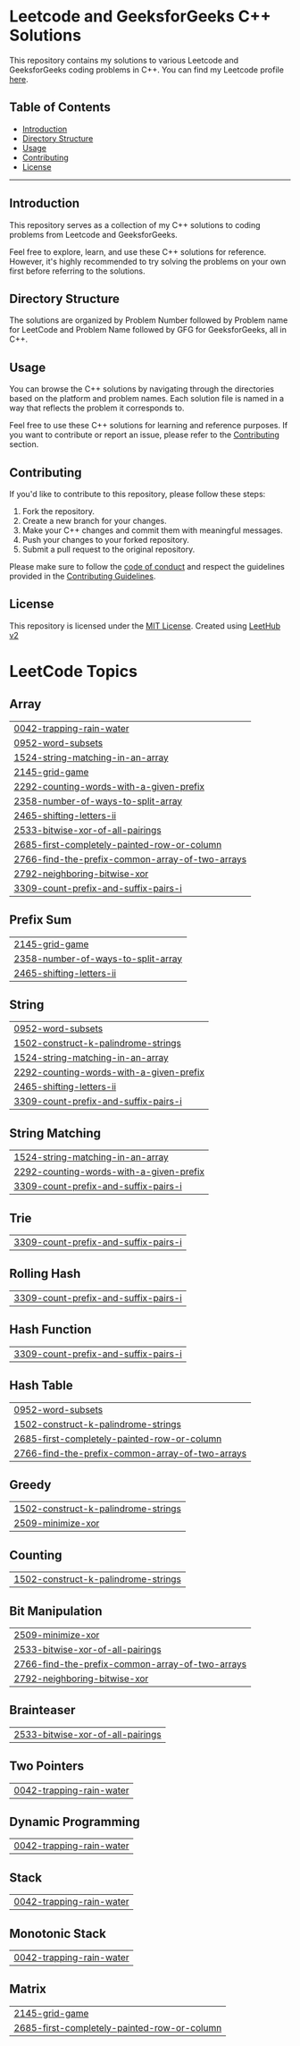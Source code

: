 # Leetcode and GeeksforGeeks C++ Solutions
This repository contains my solutions to various Leetcode and GeeksforGeeks coding problems in C++. You can find my Leetcode profile [here](https://leetcode.com/Dhvaniish/).

## Table of Contents

- [Introduction](#introduction)
- [Directory Structure](#directory-structure)
- [Usage](#usage)
- [Contributing](#contributing)
- [License](#license)

---

## Introduction

This repository serves as a collection of my C++ solutions to coding problems from Leetcode and GeeksforGeeks.

Feel free to explore, learn, and use these C++ solutions for reference. However, it's highly recommended to try solving the problems on your own first before referring to the solutions.

## Directory Structure

The solutions are organized by Problem Number followed by Problem name for LeetCode and Problem Name followed by GFG for GeeksforGeeks, all in C++.

## Usage

You can browse the C++ solutions by navigating through the directories based on the platform and problem names. Each solution file is named in a way that reflects the problem it corresponds to.

Feel free to use these C++ solutions for learning and reference purposes. If you want to contribute or report an issue, please refer to the [Contributing](#contributing) section.

## Contributing

If you'd like to contribute to this repository, please follow these steps:

1. Fork the repository.
2. Create a new branch for your changes.
3. Make your C++ changes and commit them with meaningful messages.
4. Push your changes to your forked repository.
5. Submit a pull request to the original repository.

Please make sure to follow the [code of conduct](CODE_OF_CONDUCT.md) and respect the guidelines provided in the [Contributing Guidelines](CONTRIBUTING.md).

## License

This repository is licensed under the [MIT License](LICENSE).
Created using [LeetHub v2](https://chrome.google.com/webstore/detail/leethub/aciombdipochlnkbpcbgdpjffcfdbggi/related)

<!---LeetCode Topics Start-->
# LeetCode Topics
## Array
|  |
| ------- |
| [0042-trapping-rain-water](https://github.com/Dhvaniish/LeetCode/tree/master/0042-trapping-rain-water) |
| [0952-word-subsets](https://github.com/Dhvaniish/LeetCode/tree/master/0952-word-subsets) |
| [1524-string-matching-in-an-array](https://github.com/Dhvaniish/LeetCode/tree/master/1524-string-matching-in-an-array) |
| [2145-grid-game](https://github.com/Dhvaniish/LeetCode/tree/master/2145-grid-game) |
| [2292-counting-words-with-a-given-prefix](https://github.com/Dhvaniish/LeetCode/tree/master/2292-counting-words-with-a-given-prefix) |
| [2358-number-of-ways-to-split-array](https://github.com/Dhvaniish/LeetCode/tree/master/2358-number-of-ways-to-split-array) |
| [2465-shifting-letters-ii](https://github.com/Dhvaniish/LeetCode/tree/master/2465-shifting-letters-ii) |
| [2533-bitwise-xor-of-all-pairings](https://github.com/Dhvaniish/LeetCode/tree/master/2533-bitwise-xor-of-all-pairings) |
| [2685-first-completely-painted-row-or-column](https://github.com/Dhvaniish/LeetCode/tree/master/2685-first-completely-painted-row-or-column) |
| [2766-find-the-prefix-common-array-of-two-arrays](https://github.com/Dhvaniish/LeetCode/tree/master/2766-find-the-prefix-common-array-of-two-arrays) |
| [2792-neighboring-bitwise-xor](https://github.com/Dhvaniish/LeetCode/tree/master/2792-neighboring-bitwise-xor) |
| [3309-count-prefix-and-suffix-pairs-i](https://github.com/Dhvaniish/LeetCode/tree/master/3309-count-prefix-and-suffix-pairs-i) |
## Prefix Sum
|  |
| ------- |
| [2145-grid-game](https://github.com/Dhvaniish/LeetCode/tree/master/2145-grid-game) |
| [2358-number-of-ways-to-split-array](https://github.com/Dhvaniish/LeetCode/tree/master/2358-number-of-ways-to-split-array) |
| [2465-shifting-letters-ii](https://github.com/Dhvaniish/LeetCode/tree/master/2465-shifting-letters-ii) |
## String
|  |
| ------- |
| [0952-word-subsets](https://github.com/Dhvaniish/LeetCode/tree/master/0952-word-subsets) |
| [1502-construct-k-palindrome-strings](https://github.com/Dhvaniish/LeetCode/tree/master/1502-construct-k-palindrome-strings) |
| [1524-string-matching-in-an-array](https://github.com/Dhvaniish/LeetCode/tree/master/1524-string-matching-in-an-array) |
| [2292-counting-words-with-a-given-prefix](https://github.com/Dhvaniish/LeetCode/tree/master/2292-counting-words-with-a-given-prefix) |
| [2465-shifting-letters-ii](https://github.com/Dhvaniish/LeetCode/tree/master/2465-shifting-letters-ii) |
| [3309-count-prefix-and-suffix-pairs-i](https://github.com/Dhvaniish/LeetCode/tree/master/3309-count-prefix-and-suffix-pairs-i) |
## String Matching
|  |
| ------- |
| [1524-string-matching-in-an-array](https://github.com/Dhvaniish/LeetCode/tree/master/1524-string-matching-in-an-array) |
| [2292-counting-words-with-a-given-prefix](https://github.com/Dhvaniish/LeetCode/tree/master/2292-counting-words-with-a-given-prefix) |
| [3309-count-prefix-and-suffix-pairs-i](https://github.com/Dhvaniish/LeetCode/tree/master/3309-count-prefix-and-suffix-pairs-i) |
## Trie
|  |
| ------- |
| [3309-count-prefix-and-suffix-pairs-i](https://github.com/Dhvaniish/LeetCode/tree/master/3309-count-prefix-and-suffix-pairs-i) |
## Rolling Hash
|  |
| ------- |
| [3309-count-prefix-and-suffix-pairs-i](https://github.com/Dhvaniish/LeetCode/tree/master/3309-count-prefix-and-suffix-pairs-i) |
## Hash Function
|  |
| ------- |
| [3309-count-prefix-and-suffix-pairs-i](https://github.com/Dhvaniish/LeetCode/tree/master/3309-count-prefix-and-suffix-pairs-i) |
## Hash Table
|  |
| ------- |
| [0952-word-subsets](https://github.com/Dhvaniish/LeetCode/tree/master/0952-word-subsets) |
| [1502-construct-k-palindrome-strings](https://github.com/Dhvaniish/LeetCode/tree/master/1502-construct-k-palindrome-strings) |
| [2685-first-completely-painted-row-or-column](https://github.com/Dhvaniish/LeetCode/tree/master/2685-first-completely-painted-row-or-column) |
| [2766-find-the-prefix-common-array-of-two-arrays](https://github.com/Dhvaniish/LeetCode/tree/master/2766-find-the-prefix-common-array-of-two-arrays) |
## Greedy
|  |
| ------- |
| [1502-construct-k-palindrome-strings](https://github.com/Dhvaniish/LeetCode/tree/master/1502-construct-k-palindrome-strings) |
| [2509-minimize-xor](https://github.com/Dhvaniish/LeetCode/tree/master/2509-minimize-xor) |
## Counting
|  |
| ------- |
| [1502-construct-k-palindrome-strings](https://github.com/Dhvaniish/LeetCode/tree/master/1502-construct-k-palindrome-strings) |
## Bit Manipulation
|  |
| ------- |
| [2509-minimize-xor](https://github.com/Dhvaniish/LeetCode/tree/master/2509-minimize-xor) |
| [2533-bitwise-xor-of-all-pairings](https://github.com/Dhvaniish/LeetCode/tree/master/2533-bitwise-xor-of-all-pairings) |
| [2766-find-the-prefix-common-array-of-two-arrays](https://github.com/Dhvaniish/LeetCode/tree/master/2766-find-the-prefix-common-array-of-two-arrays) |
| [2792-neighboring-bitwise-xor](https://github.com/Dhvaniish/LeetCode/tree/master/2792-neighboring-bitwise-xor) |
## Brainteaser
|  |
| ------- |
| [2533-bitwise-xor-of-all-pairings](https://github.com/Dhvaniish/LeetCode/tree/master/2533-bitwise-xor-of-all-pairings) |
## Two Pointers
|  |
| ------- |
| [0042-trapping-rain-water](https://github.com/Dhvaniish/LeetCode/tree/master/0042-trapping-rain-water) |
## Dynamic Programming
|  |
| ------- |
| [0042-trapping-rain-water](https://github.com/Dhvaniish/LeetCode/tree/master/0042-trapping-rain-water) |
## Stack
|  |
| ------- |
| [0042-trapping-rain-water](https://github.com/Dhvaniish/LeetCode/tree/master/0042-trapping-rain-water) |
## Monotonic Stack
|  |
| ------- |
| [0042-trapping-rain-water](https://github.com/Dhvaniish/LeetCode/tree/master/0042-trapping-rain-water) |
## Matrix
|  |
| ------- |
| [2145-grid-game](https://github.com/Dhvaniish/LeetCode/tree/master/2145-grid-game) |
| [2685-first-completely-painted-row-or-column](https://github.com/Dhvaniish/LeetCode/tree/master/2685-first-completely-painted-row-or-column) |
<!---LeetCode Topics End-->